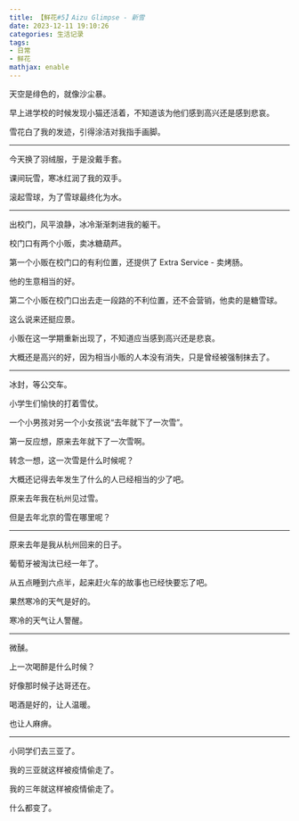 ```yaml
---
title: 【鲜花#5】Aizu Glimpse - 新雪
date: 2023-12-11 19:10:26
categories: 生活记录
tags:
- 日常
- 鲜花
mathjax: enable
---
```


天空是绯色的，就像沙尘暴。

早上进学校的时候发现小猫还活着，不知道该为他们感到高兴还是感到悲哀。

雪花白了我的发迹，引得涂洁对我指手画脚。

****

今天换了羽绒服，于是没戴手套。

课间玩雪，寒冰红润了我的双手。

滚起雪球，为了雪球最终化为水。

****

出校门，风平浪静，冰冷渐渐刺进我的躯干。

校门口有两个小贩，卖冰糖葫芦。

第一个小贩在校门口的有利位置，还提供了 Extra Service - 卖烤肠。

他的生意相当的好。

第二个小贩在校门口出去走一段路的不利位置，还不会营销，他卖的是糖雪球。

这么说来还挺应景。

小贩在这一学期重新出现了，不知道应当感到高兴还是悲哀。

大概还是高兴的好，因为相当小贩的人本没有消失，只是曾经被强制抹去了。

****

冰封，等公交车。

小学生们愉快的打着雪仗。

一个小男孩对另一个小女孩说“去年就下了一次雪”。

第一反应想，原来去年就下了一次雪啊。

转念一想，这一次雪是什么时候呢？

大概还记得去年发生了什么的人已经相当的少了吧。

原来去年我在杭州见过雪。

但是去年北京的雪在哪里呢？

****

原来去年是我从杭州回来的日子。

葡萄牙被淘汰已经一年了。

从五点睡到六点半，起来赶火车的故事也已经快要忘了吧。

果然寒冷的天气是好的。

寒冷的天气让人警醒。

****

微醺。

上一次喝醉是什么时候？

好像那时候子达哥还在。

喝酒是好的，让人温暖。

也让人麻痹。

****

小同学们去三亚了。

我的三亚就这样被疫情偷走了。

我的三年就这样被疫情偷走了。

什么都变了。